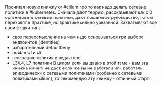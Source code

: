 Прочитал новую книжку от #cilium про то как надо делать сетевые политики в #kubernetes.
Сначала дают теорию, рассказывают как с 0 организовать сетевые политики, дают пошаговое руководство, потом переходят к практике, но практике сильно урезанной.
Захватывают все свои фишки типа:
- свое переосмысление на чем надо основываться при выборе эндпоинтов (identities)
- избирательный defaultDeny
- hubble UI и cli
- генерацию политик в редакторе
- L3/L4, L7 политики
В целом если вы давно в этой теме - вам эта книжка ничего не даст, если же вы не работали или работали эпизодически с сетевыми политиками (особенно с сетевыми политиками cilium), то рекомендую эту книжку - отличный старт.